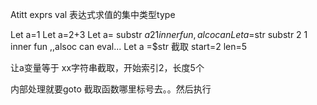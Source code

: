 Atitt exprs val 表达式求值的集中类型type

Let a=1
Let a=2+3
Let a= substr $a 2 1    inner fun ,alco can 
Let a =$str substr 2 1  inner fun ,,alsoc can eval...
Let a =$str 截取  start=2 len=5

让a变量等于  xx字符串截取，开始索引2，长度5个

内部处理就要goto  截取函数哪里标号去。。然后执行
